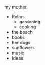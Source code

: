 my mother 
- Relms
	- gardening
	- cooking 
- the beach 
- books 
- her dogs 
- sunflowers 
- music 
- Ideas